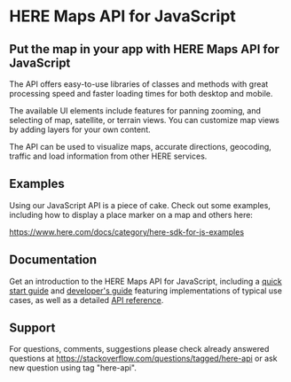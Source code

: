 # HERE Maps API for JavaScript

## Put the map in your app with HERE Maps API for JavaScript

The API offers easy-to-use libraries of classes and methods with great processing speed and faster loading times for both desktop and mobile.

The available UI elements include features for panning zooming, and selecting of map, satellite, or terrain views. You can customize map views by adding layers for your own content.

The API can be used to visualize maps, accurate directions, geocoding, traffic and load information from other HERE services.

## Examples

Using our JavaScript API is a piece of cake. Check out some examples, including how to display a place marker on a map and others here:

https://www.here.com/docs/category/here-sdk-for-js-examples

## Documentation

Get an introduction to the HERE Maps API for JavaScript, including a [quick start guide](https://www.here.com/docs/bundle/maps-api-for-javascript-developer-guide/page/topics/quick-start.html) and [developer's guide](https://www.here.com/docs/bundle/maps-api-for-javascript-developer-guide) featuring implementations of typical use cases, as well as a detailed [API reference](https://www.here.com/docs/bundle/maps-api-for-javascript-api-reference/).


## Support

For questions, comments, suggestions please check already answered questions at https://stackoverflow.com/questions/tagged/here-api or ask new question using tag "here-api".
